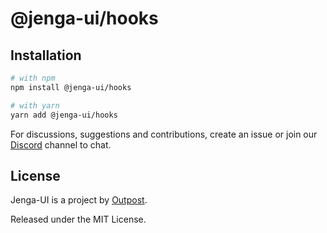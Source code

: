 # @jenga-ui/hooks

## Installation

```sh
# with npm
npm install @jenga-ui/hooks

# with yarn
yarn add @jenga-ui/hooks
```

For discussions, suggestions and contributions, create an issue or join our [Discord](https://discord.gg/sHnHPnAPZj) channel to chat.

## License

Jenga-UI is a project by [Outpost](https://outpost.run).

Released under the MIT License.
